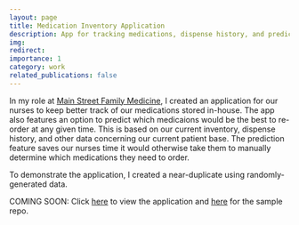 ```yaml
---
layout: page
title: Medication Inventory Application
description: App for tracking medications, dispense history, and predicting which medications to buy for Main Street Family Medicine, PLLC.
img: 
redirect:
importance: 1
category: work
related_publications: false
---
```


In my role at [Main Street Family Medicine](https://www.mainstreetfamilymed.com/), I created an application for our nurses to keep better track of our medications stored in-house. The app also features an option to predict which medicaions would be the best to re-order at any given time. This is based on our current inventory, dispense history, and other data concerning our current patient base. The prediction feature saves our nurses time it would otherwise take them to manually determine which medications they need to order. 

To demonstrate the application, I created a near-duplicate using randomly-generated data. 

COMING SOON: Click [here]() to view the application and [here]() for the sample repo. 